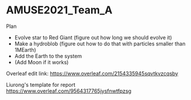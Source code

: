 # AMUSE2021_Team_A

Plan
- Evolve star to Red Giant (figure out how long we should evolve it)
- Make a hydroblob (figure out how to do that with particles smaller than 1MEarth)
- Add the Earth to the system
- (Add Moon if it works)


Overleaf edit link:
https://www.overleaf.com/2154335945sqvtkvzcqsby


Liurong's template for report
https://www.overleaf.com/9564317765jysfnwtfpzsg

